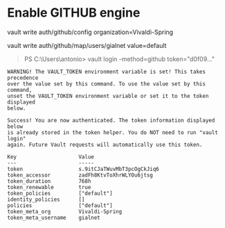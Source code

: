 # Enable GITHUB engine 

vault write auth/github/config organization=Vivaldi-Spring

vault write auth/github/map/users/gialnet value=default

>PS C:\Users\antonio> vault login -method=github token="d0f09..."

```
WARNING! The VAULT_TOKEN environment variable is set! This takes precedence
over the value set by this command. To use the value set by this command,
unset the VAULT_TOKEN environment variable or set it to the token displayed
below.

Success! You are now authenticated. The token information displayed below
is already stored in the token helper. You do NOT need to run "vault login"
again. Future Vault requests will automatically use this token.

Key                    Value
---                    -----
token                  s.9itCJaTWuvMbT3pcOgCkJiq6
token_accessor         zadFh8KtvToXhrWLYOu6jtsg
token_duration         768h
token_renewable        true
token_policies         ["default"]
identity_policies      []
policies               ["default"]
token_meta_org         Vivaldi-Spring
token_meta_username    gialnet
```
